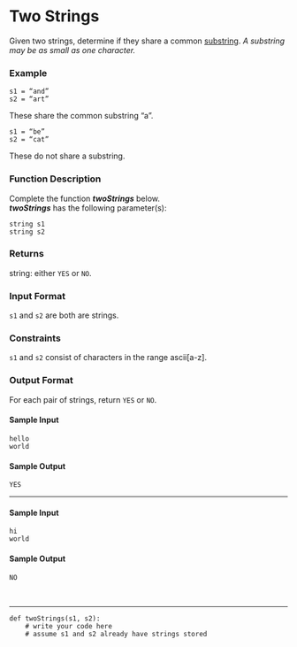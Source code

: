 # Two Strings
Given two strings, determine if they share a common [substring](https://en.wikipedia.org/wiki/Substring#:~:text=In%20formal%20language%20theory%20and,was%20the%20best%20of%20times%22.).
_A substring may be as small as one character._

### Example
```
s1 = “and”
s2 = “art”
```
These share the common substring “a”.
```
s1 = “be”
s2 = “cat”
``` 
These do not share a substring.

### Function Description
Complete the function ***twoStrings*** below.
<br />
***twoStrings*** has the following parameter(s):
```
string s1
string s2
```

### Returns
string: either `YES` or `NO`.

### Input Format
 `s1` and `s2` are both are strings.

### Constraints
 `s1` and `s2` consist of characters in the range ascii[a-z].

### Output Format
For each pair of strings, return `YES` or `NO`.

#### Sample Input
```
hello  
world
```
#### Sample Output
```
YES
```


- - - -


#### Sample Input
```
hi
world
```
#### Sample Output
```
NO
```
<br />

- - - -


```
def twoStrings(s1, s2):
	# write your code here
	# assume s1 and s2 already have strings stored
```
